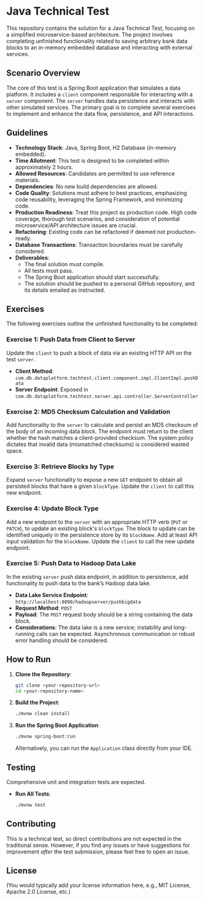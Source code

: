 # Java Technical Test

This repository contains the solution for a Java Technical Test, focusing on a simplified microservice-based architecture. The project involves completing unfinished functionality related to saving arbitrary bank data blocks to an in-memory embedded database and interacting with external services.

## Scenario Overview

The core of this test is a Spring Boot application that simulates a data platform. It includes a `client` component responsible for interacting with a `server` component. The `server` handles data persistence and interacts with other simulated services. The primary goal is to complete several exercises to implement and enhance the data flow, persistence, and API interactions.

## Guidelines

* **Technology Stack**: Java, Spring Boot, H2 Database (in-memory embedded).
* **Time Allotment**: This test is designed to be completed within approximately 2 hours.
* **Allowed Resources**: Candidates are permitted to use reference materials.
* **Dependencies**: No new build dependencies are allowed.
* **Code Quality**: Solutions must adhere to best practices, emphasizing code reusability, leveraging the Spring Framework, and minimizing code.
* **Production Readiness**: Treat this project as production code. High code coverage, thorough test scenarios, and consideration of potential microservice/API architecture issues are crucial.
* **Refactoring**: Existing code can be refactored if deemed not production-ready.
* **Database Transactions**: Transaction boundaries must be carefully considered.
* **Deliverables**:
    * The final solution must compile.
    * All tests must pass.
    * The Spring Boot application should start successfully.
    * The solution should be pushed to a personal GitHub repository, and its details emailed as instructed.

## Exercises

The following exercises outline the unfinished functionality to be completed:

### Exercise 1: Push Data from Client to Server

Update the `client` to push a block of data via an existing HTTP API on the test `server`.

* **Client Method**: `com.db.dataplatform.techtest.client.component.impl.ClientImpl.pushData`
* **Server Endpoint**: Exposed in `com.db.dataplatform.techtest.server.api.controller.ServerController`

### Exercise 2: MD5 Checksum Calculation and Validation

Add functionality to the `server` to calculate and persist an MD5 checksum of the body of an incoming data block. The endpoint must return to the client whether the hash matches a client-provided checksum. The system policy dictates that invalid data (mismatched checksums) is considered wasted space.

### Exercise 3: Retrieve Blocks by Type

Expand `server` functionality to expose a new `GET` endpoint to obtain all persisted blocks that have a given `blockType`. Update the `client` to call this new endpoint.

### Exercise 4: Update Block Type

Add a new endpoint to the `server` with an appropriate HTTP verb (`PUT` or `PATCH`), to update an existing block's `blockType`. The block to update can be identified uniquely in the persistence store by its `blockName`. Add at least API input validation for the `blockName`. Update the `client` to call the new update endpoint.

### Exercise 5: Push Data to Hadoop Data Lake

In the existing `server` push data endpoint, in addition to persistence, add functionality to push data to the bank’s Hadoop data lake.

* **Data Lake Service Endpoint**: `http://localhost:8090/hadoopserver/pushbigdata`
* **Request Method**: `POST`
* **Payload**: The `POST` request body should be a string containing the data block.
* **Considerations**: The data lake is a new service; instability and long-running calls can be expected. Asynchronous communication or robust error handling should be considered.

## How to Run

1.  **Clone the Repository**:
    ```bash
    git clone <your-repository-url>
    cd <your-repository-name>
    ```
2.  **Build the Project**:
    ```bash
    ./mvnw clean install
    ```
3.  **Run the Spring Boot Application**:
    ```bash
    ./mvnw spring-boot:run
    ```
    Alternatively, you can run the `Application` class directly from your IDE.

## Testing

Comprehensive unit and integration tests are expected.

* **Run All Tests**:
    ```bash
    ./mvnw test
    ```

## Contributing

This is a technical test, so direct contributions are not expected in the traditional sense. However, if you find any issues or have suggestions for improvement *after* the test submission, please feel free to open an issue.

## License

(You would typically add your license information here, e.g., MIT License, Apache 2.0 License, etc.)